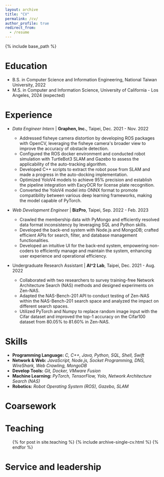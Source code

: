 ```yaml
---
layout: archive
title: "CV"
permalink: /cv/
author_profile: true
redirect_from:
  - /resume
---
```


{% include base_path %}

Education
======
* B.S. in Computer Science and Information Engineering, National Taiwan University, 2022
* M.S. in Computer and Information Science, University of California - Los Angeles, 2024 (expected)

Experience
======
* *Data Engineer Intern* | **Graphen, Inc.**, Taipei, Dec. 2021 - Nov. 2022
  * Addressed fisheye camera distortion by developing ROS packages with OpenCV, leveraging the fisheye camera's broader view to improve the accuracy of obstacle detection.
  * Configured the ROS docker environment and conducted robot simulation with TurtleBot3 SLAM and Gazebo to assess the applicability of the auto-tracking algorithm.
  * Developed C++ scripts to extract the robot pose from SLAM and made a progress in the auto-docking implementation.
  * Optimized YoloV4 models to achieve 95% precision and establish the pipeline integration with EacyOCR for license plate recognition.
  * Converted the YoloV4 model into ONNX format to promote compatibility between various deep learning frameworks, making the model capable of PyTorch.

* *Web Development Engineer* | **BizPro**, Taipei, Sep. 2022 - Feb. 2023
  * Crawled the membership data with PyMongo and efficiently resolved data format inconsistency by leveraging SQL and Python skills.
  * Developed the back-end system with Node.js and MongoDB; crafted efficient APIs for search, filter, and database management functionalities.
  * Developed an intuitive UI for the back-end system, empowering non-coders to efficiently manage and maintain the system, enhancing user experience and operational efficiency.

* Undergraduate Research Assistant | **AI^2 Lab**, Taipei, Dec. 2021 - Aug. 2022
  * Collaborated with two researchers to survey training-free Network Architecture Search (NAS) methods and designed experiments on Zen-NAS.
  * Adapted the NAS-Bench-201 API to conduct testing of Zen-NAS within the NAS-Bench-201 search space and analyzed the impact on different search spaces.
  * Utilized PyTorch and Numpy to replace random image input with the Cifar dataset and improved the top-1 accuracy on the Cifar100 dataset from 80.05% to 81.60% in Zen-NAS.

Skills
======
* **Programming Language:** *C, C++, Java, Python, SQL, Shell, Swift*
* **Network & Web:** *JavaScript, Node.js, Socket Programming, DNS, WireShark, Web Crawling, MongoDB*
* **Develop Tools:** *Git, Docker, VMware Fusion*
* **Machine Learning:** *PyTorch, TensorFlow, Yolo, Network Architecture Search (NAS)*
* **Robotics:** *Robot Operating System (ROS), Gazebo, SLAM*

Coarsework
======
  
Teaching
======
  <ul>{% for post in site.teaching %}
    {% include archive-single-cv.html %}
  {% endfor %}</ul>
  
Service and leadership
======
